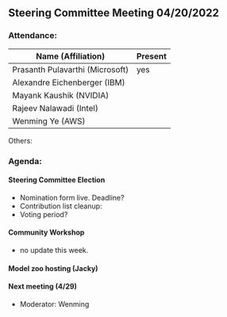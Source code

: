 ## Steering Committee Meeting 04/20/2022

### Attendance:

| Name (Affiliation)              | Present  |
| ------------------------------- | -------- |
| Prasanth Pulavarthi (Microsoft) | yes      |
| Alexandre Eichenberger (IBM)    |      |
| Mayank Kaushik (NVIDIA)         |      |
| Rajeev Nalawadi (Intel)         |      |
| Wenming Ye (AWS)                |      |

Others: 

### Agenda:
  #### Steering Committee Election
  - Nomination form live. Deadline? 
  - Contribution list cleanup: 
  - Voting period?
  
  #### Community Workshop 
  - no update this week.

  #### Model zoo hosting (Jacky)
  
  #### Next meeting (4/29)
  - Moderator: Wenming

  
